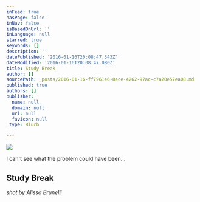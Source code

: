 ```yaml
---
inFeed: true
hasPage: false
inNav: false
isBasedOnUrl: ''
inLanguage: null
starred: true
keywords: []
description: ''
datePublished: '2016-01-16T20:08:47.343Z'
dateModified: '2016-01-16T20:08:47.080Z'
title: Study Break
author: []
sourcePath: _posts/2016-01-16-ff7961e6-8ece-4262-97ac-c7a20e57ea08.md
published: true
authors: []
publisher:
  name: null
  domain: null
  url: null
  favicon: null
_type: Blurb

---
```

![](https://s3-us-west-2.amazonaws.com/the-grid-img/p/46daf87887576dc027be1d97af3db59b543fedde.jpg)

I can't see what the problem could have been...

## Study Break

_shot by Alissa Brunelli_